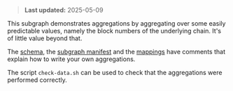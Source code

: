 > **Last updated:** 2025-05-09

This subgraph demonstrates aggregations by aggregating over some easily
predictable values, namely the block numbers of the underlying chain. It's
of little value beyond that.

The [schema](./schema.graphql), the [subgraph manifest](./subgraph.yaml)
and the [mappings](./src/mappings/blocks.ts) have comments that explain how
to write your own aggregations.

The script `check-data.sh` can be used to check that the aggregations were
performed correctly.
